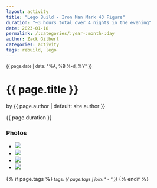 ```yaml
---
layout: activity
title: "Lego Build - Iron Man Mark 43 Figure"
duration: "~3 hours total over 4 nights in the evening"
date: 2023-01-18
permalink: /:categories/:year-:month-:day
author: Zack Gilbert
categories: activity
tags: rebuild, lego
---
```


<small>{{ page.date | date: "%A, %B %-d, %Y" }}</small>
<h1>{{ page.title }}</h1>

<p class="view">by {{ page.author | default: site.author }}</p>

<p>{{ page.duration }}</p>

<h3>Photos</h3>
<ul>
  <li><img src="https://pbs.twimg.com/media/FmiJhGsXoAIC1Ec?format=jpg&name=medium"></li>
  <li><img src="https://pbs.twimg.com/media/FmpArXdXEAIDtJt?format=jpg&name=medium"></li>
  <li><img src="https://pbs.twimg.com/media/FmuPrygXoAAGD5M?format=jpg&name=medium"></li>
  <li><img src="https://pbs.twimg.com/media/FmzUxHfWQAEXqHc?format=jpg&name=medium"></li>
</ul>

{% if page.tags %}
  <small>tags: <em>{{ page.tags | join: "</em> - <em>" }}</em></small>
{% endif %}

